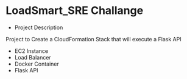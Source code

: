 # LoadSmart_SRE Challange

- Project Description
 
Project to Create a CloudFormation Stack that will execute a Flask API
 - EC2 Instance
 - Load Balancer
 - Docker Container
 - Flask API
 
